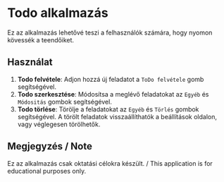# Todo alkalmazás

Ez az alkalmazás lehetővé teszi a felhasználók számára, hogy nyomon kövessék a teendőiket. 

## Használat

1. **Todo felvétele**: Adjon hozzá új feladatot a `ToDo felvétele` gomb segítségével.
2. **Todo szerkesztése**: Módosítsa a meglévő feladatokat az `Egyéb` és `Módositás` gombok segítségével.
3. **Todo törlése**: Törölje a feladatokat az `Egyéb` és `Törlés` gombok segítségével. A törölt feladatok visszaállíthatók a beállítások oldalon, vagy véglegesen törölhetők.

## Megjegyzés / Note

Ez az alkalmazás csak oktatási célokra készült. / This application is for educational purposes only.